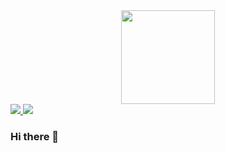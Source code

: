 <div id="header" align="center">
  <img src="https://media.giphy.com/media/ao9DUiTKH60XS/giphy.gif" width="150"/>
</div>

<div>
  <a href="https://t.me/kosma033">
    <img src="https://img.shields.io/badge/-Telegram-white?logo=telegram&style=for-the-badge">
  </a>
  <a href="https://hh.ru/">
    <img src="https://img.shields.io/badge/-HeadHunter-red?logo=HeadHunter&style=for-the-badge">
  </a>
</div>


### Hi there 👋

<!--
**OlegKochiev/OlegKochiev** is a ✨ _special_ ✨ repository because its `README.md` (this file) appears on your GitHub profile.

Here are some ideas to get you started:

- 🔭 I’m currently working on ...
- 🌱 I’m currently learning ...
- 👯 I’m looking to collaborate on ...
- 🤔 I’m looking for help with ...
- 💬 Ask me about ...
- 📫 How to reach me: ...
- 😄 Pronouns: ...
- ⚡ Fun fact: ...
-->
